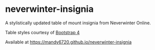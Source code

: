 # neverwinter-insignia

A stylistically updated table of mount insignia from Neverwinter Online.

Table styles courtesy of [Bootstrap 4](https://getbootstrap.com/docs/4.0/content/tables/)

Available at https://mandy6720.github.io/neverwinter-insignia
